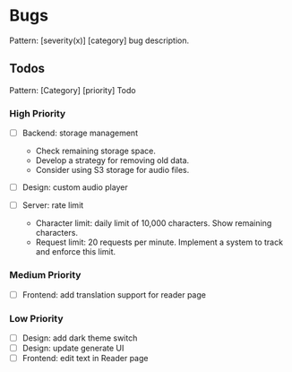 # Bugs

Pattern: [severity(x)] [category] bug description.

## Todos

Pattern: [Category] [priority] Todo
  
### High Priority

- [ ] Backend: storage management
  - Check remaining storage space.
  - Develop a strategy for removing old data.
  - Consider using S3 storage for audio files.

- [ ] Design: custom audio player

- [ ] Server: rate limit
  - Character limit: daily limit of 10,000 characters. Show remaining characters.
  - Request limit: 20 requests per minute. Implement a system to track and enforce this limit.

### Medium Priority

- [ ] Frontend: add translation support for reader page 

### Low Priority

- [ ] Design: add dark theme switch
- [ ] Design: update generate UI
- [ ] Frontend: edit text in Reader page 
